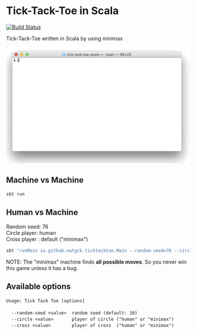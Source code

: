 # Tick-Tack-Toe in Scala
[![Build Status](https://travis-ci.com/nwtgck/tick-tack-toe-scala.svg?branch=master)](https://travis-ci.com/nwtgck/tick-tack-toe-scala)

Tick-Tack-Toe written in Scala by using minimax

![demo1](demo_images/demo1.gif)

## Machine vs Machine

```bash
sbt run
```

## Human vs Machine

Random seed: 76  
Circle player: human  
Cross player : default ("minimax")  

```bash
sbt "runMain io.github.nwtgck.ticktacktoe.Main --random-seed=76 --circle=human"
```

NOTE: The "minimax" machine finds **all possible moves**. So you never win this game unless it has a bug.

## Available options

```txt
Usage: Tick Tack Toe [options]

  --random-seed <value>  random seed (default: 10)
  --circle <value>       player of circle ("human" or "minimax")
  --cross <value>        player of cross  ("human" or "minimax")
```
